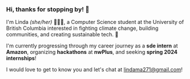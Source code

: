 ### Hi, thanks for stopping by! 👋 


<!--
**lilxma/lilxma** is a ✨ _special_ ✨ repository because its `README.md` (this file) appears on your GitHub profile.

Here are some ideas to get you started:

- 🔭 I’m currently working on ...
- 🌱 I’m currently learning ...
- 👯 I’m looking to collaborate on ...
- 🤔 I’m looking for help with ...
- 💬 Ask me about ...
- 📫 How to reach me: ...
- 😄 Pronouns: ...
- ⚡ Fun fact: ...
-->
I'm Linda *(she/her)* 👩🏻‍💻, a Computer Science student at the University of British Columbia interested in fighting climate change, building communities, and creating sustainable tech. 🌱

I'm currently progressing through my career journey as a **sde intern** at **Amazon**, organizing **hackathons** at **nwPlus**, and seeking **spring 2024 internships**!

I would love to get to know you and let's chat at lindama271@gmail.com!
